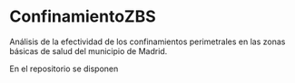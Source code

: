 # ConfinamientoZBS
Análisis de la efectividad de los confinamientos perimetrales en las zonas básicas de salud del municipio de Madrid.

En el repositorio se disponen 

